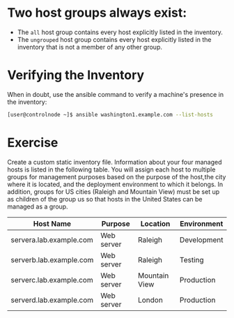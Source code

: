 
# Two host groups always exist:

* The `all` host group contains every host explicitly listed in the inventory.
* The `ungrouped` host group contains every host explicitly listed in the inventory that is not a member of any other group.

# Verifying the Inventory

When in doubt, use the ansible command to verify a machine's presence in the inventory:

```sh
[user@controlnode ~]$ ansible washington1.example.com --list-hosts
```

# Exercise

Create a custom static inventory file. Information about your four managed hosts is listed in the following table. You will assign
each host to multiple groups for management purposes based on the purpose of the host,the city where it is located, and the deployment environment to which it belongs.
In addition, groups for US cities (Raleigh and Mountain View) must be set up as children of the group us so that hosts in the United States can be managed as a group.

| Host Name   | Purpose  | Location  | Environment  |
|---|---|---|---|
| servera.lab.example.com  | Web server  | Raleigh  | Development  |
| serverb.lab.example.com  | Web server  | Raleigh  | Testing  |
| serverc.lab.example.com  | Web server  | Mountain View  | Production  |
| serverd.lab.example.com  | Web server  | London  | Production  |
